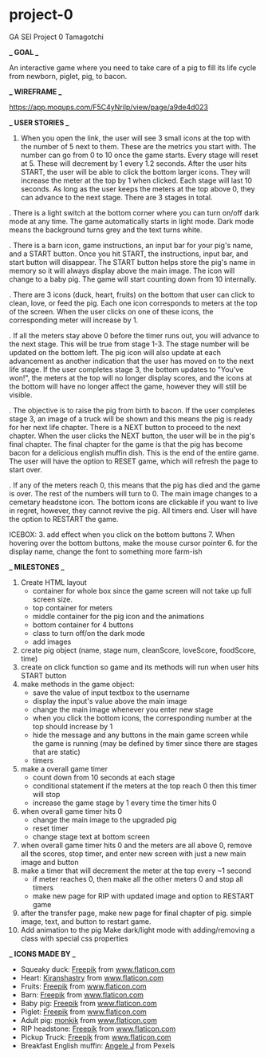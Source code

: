 # project-0

GA SEI Project 0 Tamagotchi

**_ GOAL _**

An interactive game where you need to take care of a pig to fill its life cycle from newborn, piglet, pig, to bacon.

**_ WIREFRAME _**

https://app.moqups.com/F5C4yNrilp/view/page/a9de4d023

**_ USER STORIES _**

1. When you open the link, the user will see 3 small icons at the top with the number of 5 next to them. These are the metrics you start with. The number can go from 0 to 10 once the game starts. Every stage will reset at 5. These will decrement by 1 every 1.2 seconds. After the user hits START, the user will be able to click the bottom larger icons. They will increase the meter at the top by 1 when clicked. Each stage will last 10 seconds. As long as the user keeps the meters at the top above 0, they can advance to the next stage. There are 3 stages in total. 

. There is a light switch at the bottom corner where you can turn on/off dark mode at any time. The game automatically starts in light mode. Dark mode means the background turns grey and the text turns white.

. There is a barn icon, game instructions, an input bar for your pig's name, and a START button. Once you hit START, the instructions, input bar, and start button will disappear. The START button helps store the pig's name in memory so it will always display above the main image. The icon will change to a baby pig. The game will start counting down from 10 internally.

. There are 3 icons (duck, heart, fruits) on the bottom that user can click to clean, love, or feed the pig. Each one icon corresponds to meters at the top of the screen. When the user clicks on one of these icons, the corresponding meter will increase by 1.

. If all the meters stay above 0 before the timer runs out, you will advance to the next stage. This will be true from stage 1-3. The stage number will be updated on the bottom left. The pig icon will also update at each advancement as another indication that the user has moved on to the next life stage. If the user completes stage 3, the bottom updates to "You've won!", the meters at the top will no longer display scores, and the icons at the bottom will have no longer affect the game, however they will still be visible.

. The objective is to raise the pig from birth to bacon. If the user completes stage 3, an image of a truck will be shown and this means the pig is ready for her next life chapter. There is a NEXT button to proceed to the next chapter. When the user clicks the NEXT button, the user will be in the pig's final chapter. The final chapter for the game is that the pig has become bacon for a delicious english muffin dish. This is the end of the entire game. The user will have the option to RESET game, which will refresh the page to start over.

. If any of the meters reach 0, this means that the pig has died and the game is over. The rest of the numbers will turn to 0. The main image changes to a cemetary headstone icon. The bottom icons are clickable if you want to live in regret, however, they cannot revive the pig. All timers end. User will have the option to RESTART the game.


ICEBOX: 
3. add effect when you click on the bottom buttons 
7. When hovering over the bottom buttons, make the mouse cursor pointer 6. for the display name, change the font to something more farm-ish

**_ MILESTONES _**

1. Create HTML layout
   - container for whole box since the game screen will not take up full screen size.
   - top container for meters
   - middle container for the pig icon and the animations
   - bottom container for 4 buttons
   - class to turn off/on the dark mode
   - add images
2. create pig object (name, stage num, cleanScore, loveScore, foodScore, time)
3. create on click function so game and its methods will run when user hits START button
4. make methods in the game object:
   - save the value of input textbox to the username 
   - display the input's value above the main image
   - change the main image whenever you enter new stage
   - when you click the bottom icons, the corresponding number at the top should increase by 1
   - hide the message and any buttons in the main game screen while the game is running (may be defined by timer since there are stages that are static)
   - timers
5. make a overall game timer 
   - count down from 10 seconds at each stage
   - conditional statement if the meters at the top reach 0 then this timer will stop
   - increase the game stage by 1 every time the timer hits 0 
6. when overall game timer hits 0
   - change the main image to the upgraded pig
   - reset timer
   - change stage text at bottom screen
7. when overall game timer hits 0 and the meters are all above 0, remove all the scores, stop timer, and enter new screen with just a new main image and button
8. make a timer that will decrement the meter at the top every ~1 second
   - if meter reaches 0, then make all the other meters 0 and stop all timers
   - make new page for RIP with updated image and option to RESTART game
9. after the transfer page, make new page for final chapter of pig. simple image, text, and button to restart game.
10. Add animation to the pig
Make dark/light mode with adding/removing a class with special css properties

**_ ICONS MADE BY _**

<ul>
<li>Squeaky duck: <a href="https://www.freepik.com" title="Freepik">Freepik</a> from <a href="https://www.flaticon.com/" title="Flaticon">www.flaticon.com</a></li>
<li>Heart: <a href="https://www.flaticon.com/authors/kiranshastry" title="Kiranshastry">Kiranshastry</a> from <a href="https://www.flaticon.com/" title="Flaticon">www.flaticon.com</a></li>
<li>Fruits: <a href="https://www.freepik.com" title="Freepik">Freepik</a> from <a href="https://www.flaticon.com/" title="Flaticon">www.flaticon.com</a></li>
<li>Barn: <a href="https://www.freepik.com" title="Freepik">Freepik</a> from <a href="https://www.flaticon.com/" title="Flaticon">www.flaticon.com</a></li>
<li>Baby pig: <a href="https://www.freepik.com" title="Freepik">Freepik</a> from <a href="https://www.flaticon.com/" title="Flaticon">www.flaticon.com</a></li>
<li>Piglet: <a href="https://www.freepik.com" title="Freepik">Freepik</a> from <a href="https://www.flaticon.com/" title="Flaticon">www.flaticon.com</a></li>
<li>Adult pig: <a href="https://www.flaticon.com/authors/monkik" title="monkik">monkik</a> from <a href="https://www.flaticon.com/" title="Flaticon">www.flaticon.com</a></li>
<li>RIP headstone: <a href="https://www.freepik.com" title="Freepik">Freepik</a> from <a href="https://www.flaticon.com/" title="Flaticon">www.flaticon.com</a></li>
<li>Pickup Truck: <a href="https://www.freepik.com" title="Freepik">Freepik</a> from <a href="https://www.flaticon.com/" title="Flaticon">www.flaticon.com</a></li>
<li>Breakfast English muffin: <a href="https://www.pexels.com/@angele-j-35172?utm_content=attributionCopyText&utm_medium=referral&utm_source=pexels">Angele J</a> from <a hred="https://www.pexels.com/photo/bacon-sandwich-on-plate-139746/?utm_content=attributionCopyText&utm_medium=referral&utm_source=pexels">Pexels</a></li>
</ul>
